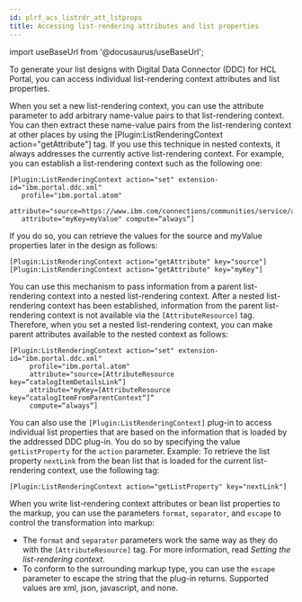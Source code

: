 ```yaml
---
id: plrf_acs_listrdr_att_lstprops
title: Accessing list-rendering attributes and list properties
---
```

import useBaseUrl from '@docusaurus/useBaseUrl';



To generate your list designs with Digital Data Connector \(DDC\) for HCL Portal, you can access individual list-rendering context attributes and list properties.

When you set a new list-rendering context, you can use the attribute parameter to add arbitrary name-value pairs to that list-rendering context. You can then extract these name-value pairs from the list-rendering context at other places by using the \[Plugin:ListRenderingContext action="getAttribute"\] tag. If you use this technique in nested contexts, it always addresses the currently active list-rendering context. For example, you can establish a list-rendering context such as the following one:

```
[Plugin:ListRenderingContext action="set" extension-id="ibm.portal.ddc.xml"
   profile="ibm.portal.atom"
   attribute="source=https://www.ibm.com/connections/communities/service/atom/catalog/public"
   attribute="myKey=myValue" compute=“always“]
```

If you do so, you can retrieve the values for the source and myValue properties later in the design as follows:

```
[Plugin:ListRenderingContext action="getAttribute" key="source"]
[Plugin:ListRenderingContext action="getAttribute" key="myKey"]
```

You can use this mechanism to pass information from a parent list-rendering context into a nested list-rendering context. After a nested list-rendering context has been established, information from the parent list-rendering context is not available via the `[AttributeResource]` tag. Therefore, when you set a nested list-rendering context, you can make parent attributes available to the nested context as follows:

```
[Plugin:ListRenderingContext action="set" extension-id="ibm.portal.ddc.xml"
     profile="ibm.portal.atom"
     attribute="source=[AttributeResource key=“catalogItemDetailsLink“]
     attribute="myKey=[AttributeResource key=“catalogItemFromParentContext“]“ 
     compute=“always“]
```

You can also use the `[Plugin:ListRenderingContext]` plug-in to access individual list properties that are based on the information that is loaded by the addressed DDC plug-in. You do so by specifying the value `getListProperty` for the `action` parameter. Example: To retrieve the list property `nextLink` from the bean list that is loaded for the current list-rendering context, use the following tag:

```
[Plugin:ListRenderingContext action="getListProperty" key="nextLink"]
```

When you write list-rendering context attributes or bean list properties to the markup, you can use the parameters `format`, `separator`, and `escape` to control the transformation into markup:

-   The `format` and `separator` parameters work the same way as they do with the `[AttributeResource]` tag. For more information, read *Setting the list-rendering context*.
-   To conform to the surrounding markup type, you can use the `escape` parameter to escape the string that the plug-in returns. Supported values are xml, json, javascript, and none.

